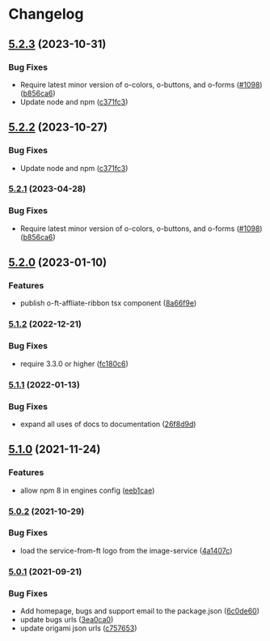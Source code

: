 # Changelog

## [5.2.3](https://github.com/Financial-Times/origami/compare/o-ft-affiliate-ribbon-v5.2.2...o-ft-affiliate-ribbon-v5.2.3) (2023-10-31)


### Bug Fixes

* Require latest minor version of o-colors, o-buttons, and o-forms ([#1098](https://github.com/Financial-Times/origami/issues/1098)) ([b856ca6](https://github.com/Financial-Times/origami/commit/b856ca66c9ec555f3c70833ffa35cb05cd19841f))
* Update node and npm ([c371fc3](https://github.com/Financial-Times/origami/commit/c371fc3f7f2d66266dbca95862ecef3ddeb1f339))

## [5.2.2](https://github.com/Financial-Times/origami/compare/o-ft-affiliate-ribbon-v5.2.1...o-ft-affiliate-ribbon-v5.2.2) (2023-10-27)


### Bug Fixes

* Update node and npm ([c371fc3](https://github.com/Financial-Times/origami/commit/c371fc3f7f2d66266dbca95862ecef3ddeb1f339))

### [5.2.1](https://www.github.com/Financial-Times/origami/compare/o-ft-affiliate-ribbon-v5.2.0...o-ft-affiliate-ribbon-v5.2.1) (2023-04-28)


### Bug Fixes

* Require latest minor version of o-colors, o-buttons, and o-forms ([#1098](https://www.github.com/Financial-Times/origami/issues/1098)) ([b856ca6](https://www.github.com/Financial-Times/origami/commit/b856ca66c9ec555f3c70833ffa35cb05cd19841f))

## [5.2.0](https://www.github.com/Financial-Times/origami/compare/o-ft-affiliate-ribbon-v5.1.2...o-ft-affiliate-ribbon-v5.2.0) (2023-01-10)


### Features

* publish o-ft-affliate-ribbon tsx component ([8a66f9e](https://www.github.com/Financial-Times/origami/commit/8a66f9e19a5559f7170fc41ebf8b89b978a0c9fb))

### [5.1.2](https://www.github.com/Financial-Times/origami/compare/o-ft-affiliate-ribbon-v5.1.1...o-ft-affiliate-ribbon-v5.1.2) (2022-12-21)


### Bug Fixes

* require 3.3.0 or higher ([fc180c6](https://www.github.com/Financial-Times/origami/commit/fc180c619755daa1b7bfe65509f354cf0de113bf))

### [5.1.1](https://www.github.com/Financial-Times/origami/compare/o-ft-affiliate-ribbon-v5.1.0...o-ft-affiliate-ribbon-v5.1.1) (2022-01-13)


### Bug Fixes

* expand all uses of docs to documentation ([26f8d9d](https://www.github.com/Financial-Times/origami/commit/26f8d9d8cbbe3e78902d8c3951b37e08150a77bd))

## [5.1.0](https://www.github.com/Financial-Times/origami/compare/o-ft-affiliate-ribbon-v5.0.2...o-ft-affiliate-ribbon-v5.1.0) (2021-11-24)


### Features

* allow npm 8 in engines config ([eeb1cae](https://www.github.com/Financial-Times/origami/commit/eeb1cae6e7f0379e647f2b41240b1f294997d528))

### [5.0.2](https://www.github.com/Financial-Times/origami/compare/o-ft-affiliate-ribbon-v5.0.1...o-ft-affiliate-ribbon-v5.0.2) (2021-10-29)


### Bug Fixes

* load the service-from-ft logo from the image-service ([4a1407c](https://www.github.com/Financial-Times/origami/commit/4a1407c93af42ca91482e67628f2e5aa41809b7f))

### [5.0.1](https://www.github.com/Financial-Times/origami/compare/o-ft-affiliate-ribbon-v5.0.0...o-ft-affiliate-ribbon-v5.0.1) (2021-09-21)


### Bug Fixes

* Add homepage, bugs and support email to the package.json ([6c0de60](https://www.github.com/Financial-Times/origami/commit/6c0de60ebd6e64c4dd16d000fcc6b79412ce30f4))
* update bugs urls ([3ea0ca0](https://www.github.com/Financial-Times/origami/commit/3ea0ca03bcb6e55142a77387ad0fff5ddf056d44))
* update origami json urls ([c757653](https://www.github.com/Financial-Times/origami/commit/c7576532b5a14f0462d5346dfb63238be025602e))
